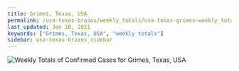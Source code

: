 ```yaml
---
title: Grimes, Texas, USA
permalink: /usa-texas-brazos/weekly_totals/usa-texas-grimes-weekly_totals.html
last_updated: Jan 20, 2021
keywords: ["Grimes, Texas, USA", "weekly totals"]
sidebar: usa-texas-brazos_sidebar
---
```


![Weekly Totals of Confirmed Cases for Grimes, Texas, USA](/covid_tracker/images/graphs/usa-texas-grimes-weekly_totals_graph.png)

